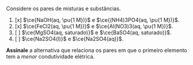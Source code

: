 Considere os pares de misturas e substâncias.

1. [x] $\ce{NaOH(aq, \pu{1 M})}$ e $\ce{(NH4)3PO4(aq, \pu{1 M})}$.
2. [x] $\ce{FeCl2(aq, \pu{1 M})}$ e $\ce{Al(NO3)3(aq, \pu{1 M})}$.
3. [ ] $\ce{MgSO4(aq, saturado)}$ e $\ce{BaSO4(aq, saturado)}$.
4. [ ] $\ce{Na2SO4(l)}$ e $\ce{Na2SO4(aq)}$.

**Assinale** a alternativa que relaciona os pares em que o primeiro elemento tem a *menor* condutividade elétrica.
